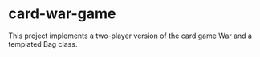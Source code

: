 # card-war-game
This project implements a two-player version of the card game War and a templated Bag class. 
